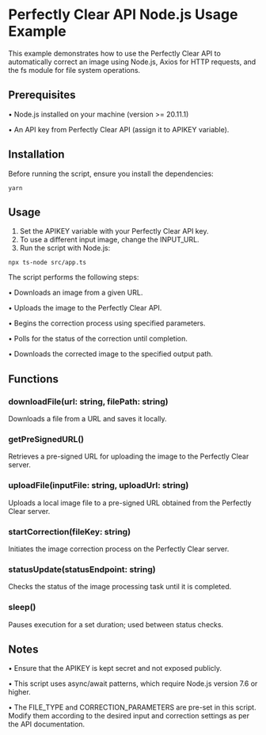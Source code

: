 # Perfectly Clear API Node.js Usage Example

This example demonstrates how to use the Perfectly Clear API to automatically correct an image using Node.js, Axios for HTTP requests, and the fs module for file system operations.

## Prerequisites

•   Node.js installed on your machine (version >= 20.11.1)

•   An API key from Perfectly Clear API (assign it to APIKEY variable).

## Installation

Before running the script, ensure you install the dependencies:

``
yarn
``

## Usage

1.  Set the APIKEY variable with your Perfectly Clear API key.
2.  To use a different input image, change the INPUT_URL.
3.  Run the script with Node.js:

``
npx ts-node src/app.ts
``

The script performs the following steps:

•   Downloads an image from a given URL.

•   Uploads the image to the Perfectly Clear API.

•   Begins the correction process using specified parameters.

•   Polls for the status of the correction until completion.

•   Downloads the corrected image to the specified output path.

## Functions

### downloadFile(url: string, filePath: string)

Downloads a file from a URL and saves it locally.

### getPreSignedURL()

Retrieves a pre-signed URL for uploading the image to the Perfectly Clear server.

### uploadFile(inputFile: string, uploadUrl: string)

Uploads a local image file to a pre-signed URL obtained from the Perfectly Clear server.

### startCorrection(fileKey: string)

Initiates the image correction process on the Perfectly Clear server.

### statusUpdate(statusEndpoint: string)

Checks the status of the image processing task until it is completed.

### sleep()

Pauses execution for a set duration; used between status checks.

## Notes

•   Ensure that the APIKEY is kept secret and not exposed publicly.

•   This script uses async/await patterns, which require Node.js version 7.6 or higher.

•   The FILE_TYPE and CORRECTION_PARAMETERS are pre-set in this script. Modify them according to the desired input and correction settings as per the API documentation.
